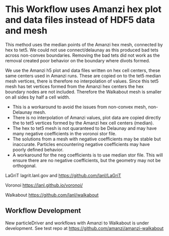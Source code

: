 # This Workflow uses Amanzi hex plot and data files instead of HDF5 data and mesh  

This method uses the median points of the Amanzi hex mesh, connected by hex to tet5.
We could not use connect/delaunay as this produced bad tets across non-convex boundaries. Removing the bad tets did not work as the removal created poor behavior on the boundary where divots formed.

We use the Amanzi h5 plot and data files written on hex cell centers, these same centers used in Amanzi runs.
These are copied on to the tet5 median mesh vertices, there is therefore no interpolation of values.
Since this tet5 mesh has tet vertices formed from the Amanzi hex centers the hex boundary nodes are not included.
Therefore the Walkabout mesh is smaller on all sides by half a cell width.

- This is a workaround to avoid the issues from non-convex mesh, non-Delaunay mesh.
- There is no interpolation of Amanzi values, plot data are copied directly the to tet5 vertices formed by the Amanzi hex cell centers (median).
- The hex to tet5 mesh is not quaranteed to be Delaunay and may have many negative coefficients in the voronoi stor file.
- The solutions from a mesh with negative coefficients may be stable but inaccurate. Particles encountering negative coefficients may have poorly defined behavior. 
- A workaround for the neg coefficients is to use median stor file. This will ensure there are no negative coefficients, but the geometry may not be orthogonal. 

LaGriT lagrit.lanl.gov and https://github.com/lanl/LaGriT

Voronoi https://lanl.github.io/voronoi/

Walkabout https://github.com/lanl/walkabout


## Workflow Development 

New particleDriver and workflows with Amanzi to Walkabout is under development.
See test repo at https://github.com/amanzi/amanzi-walkabout


